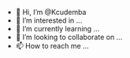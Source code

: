 - 👋 Hi, I’m @Kcudemba
- 👀 I’m interested in ...
- 🌱 I’m currently learning ...
- 💞️ I’m looking to collaborate on ...
- 📫 How to reach me ...

<!---
Kcudemba/Kcudemba is a ✨ special ✨ repository because its `README.md` (this file) appears on your GitHub profile.
You can click the Preview link to take a look at your changes.
--->
